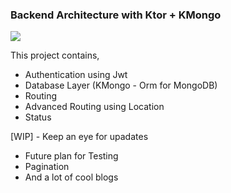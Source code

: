 ### Backend Architecture with Ktor + KMongo

<img src=https://github.com/hi-manshu/ktor-mongodb-backend/blob/master/imgs/github-ktor.jpg >

This project contains,
* Authentication using Jwt 
* Database Layer (KMongo - Orm for MongoDB)
* Routing
* Advanced Routing using Location
* Status

[WIP] - Keep an eye for upadates

- Future plan for Testing 
- Pagination
- And a lot of cool blogs 